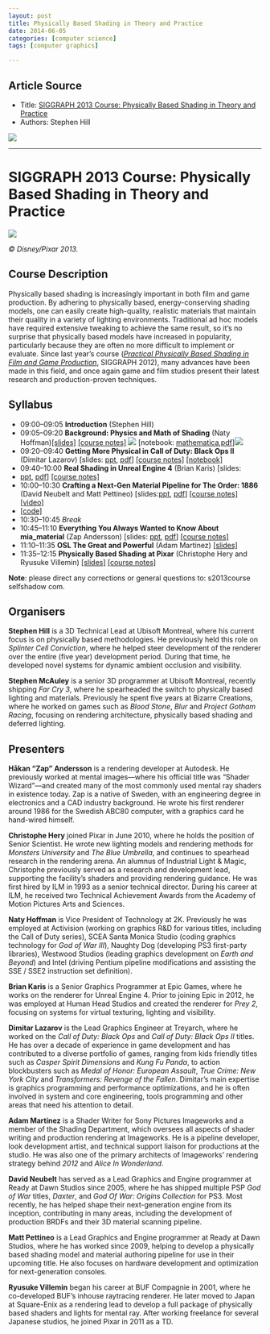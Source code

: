 ```yaml
---
layout: post
title: Physically Based Shading in Theory and Practice
date: 2014-06-05
categories: [computer science]
tags: [computer graphics]

---
```


## Article Source
* Title: [SIGGRAPH 2013 Course: Physically Based Shading in Theory and Practice](http://blog.selfshadow.com/publications/s2013-shading-course/)
* Authors: Stephen Hill

[![](http://sungsoo.github.com/images/pbr.png)](http://sungsoo.github.com/images/pbr.png)

---

# SIGGRAPH 2013 Course: Physically Based Shading in Theory and Practice 

![](http://sungsoo.github.com/images/s2013-shading/title.jpg)

*© Disney/Pixar 2013.*

Course Description
------------------

Physically based shading is increasingly important in both film and game
production. By adhering to physically based, energy-conserving shading
models, one can easily create high-quality, realistic materials that
maintain their quality in a variety of lighting environments.
Traditional ad hoc models have required extensive tweaking to achieve
the same result, so it’s no surprise that physically based models have
increased in popularity, particularly because they are often no more
difficult to implement or evaluate. Since last year’s course
([*Practical Physically Based Shading in Film and Game
Production*](/publications/s2012-shading-course/), SIGGRAPH 2012), many
advances have been made in this field, and once again game and film
studios present their latest research and production-proven techniques.

Syllabus
--------

* 09:00–09:05 **Introduction** (Stephen Hill)
* 09:05–09:20 **Background: Physics and Math of Shading** (Naty Hoffman)[[slides]](hoffman/s2013_pbs_physics_math_slides.pdf) [[course notes]](hoffman/s2013_pbs_physics_math_notes.pdf) ![](http://sungsoo.github.com/images/new.png) [notebook: [mathematica](hoffman/s2013_pbs_physics_math_notebook.nb),[pdf](hoffman/s2013_pbs_physics_math_notebook.pdf)]![](http://sungsoo.github.com/images/new.png)
* 09:20–09:40 **Getting More Physical in Call of Duty: Black Ops II** (Dimitar Lazarov) [slides: [ppt](lazarov/2013_pbs_black_ops_2_slides_v2.pptx), [pdf](lazarov/s2013_pbs_black_ops_2_slides_v2.pdf)] [[course notes]](lazarov/s2013_pbs_black_ops_2_notes.pdf) [[notebook]](lazarov/mathematica.zip)
* 09:40–10:00 **Real Shading in Unreal Engine 4** (Brian Karis) [slides:
* [ppt](karis/s2013_pbs_epic_slides.pptx), [pdf](karis/s2013_pbs_epic_slides.pdf)] [[course notes]](karis/s2013_pbs_epic_notes_v2.pdf)
* 10:00–10:30 **Crafting a Next-Gen Material Pipeline for The Order: 1886** (David Neubelt and Matt Pettineo) [slides:[ppt](rad/s2013_pbs_rad_slides.pptx), [pdf](rad/s2013_pbs_rad_slides.pdf)] [[course notes]](rad/s2013_pbs_rad_notes.pdf) [[video]](http://vimeo.com/70992723)
* [[code]](https://mjp.codeplex.com/releases/view/109905)
* 10:30–10:45 *Break*
* 10:45–11:10 **Everything You Always Wanted to Know About mia_material** (Zap Andersson) [slides: [ppt](andersson/s2013_pbs_mia_slides_v2.pptx), [pdf](andersson/s2013_pbs_mia_slides_v2.pdf)] [[course notes]](andersson/s2013_pbs_mia_notes.pdf)
* 11:10–11:35 **OSL The Great and Powerful** (Adam Martinez) [[slides]](martinez/s2013_pbs_osl_slides.pdf)
* 11:35–12:15 **Physically Based Shading at Pixar** (Christophe Hery and Ryusuke Villemin) [[slides]](pixar/s2013_pbs_pixar_slides.pdf) [[course notes]](pixar/s2013_pbs_pixar_notes.pdf)

**Note**: please direct any corrections or general questions to:
s2013course <at> selfshadow <dot> com.

Organisers
----------

**Stephen Hill** is a 3D Technical Lead at Ubisoft Montreal, where his
current focus is on physically based methodologies. He previously held
this role on *Splinter Cell Conviction*, where he helped steer
development of the renderer over the entire (five year) development
period. During that time, he developed novel systems for dynamic ambient
occlusion and visibility.

**Stephen McAuley** is a senior 3D programmer at Ubisoft Montreal,
recently shipping *Far Cry 3*, where he spearheaded the switch to
physically based lighting and materials. Previously he spent five years
at Bizarre Creations, where he worked on games such as *Blood Stone*,
*Blur* and *Project Gotham Racing*, focusing on rendering architecture,
physically based shading and deferred lighting.

Presenters
----------

**Håkan “Zap” Andersson** is a rendering developer at Autodesk. He
previously worked at mental images—where his official title was “Shader
Wizard”—and created many of the most commonly used mental ray shaders in
existence today. Zap is a native of Sweden, with an engineering degree
in electronics and a CAD industry background. He wrote his first
renderer around 1986 for the Swedish ABC80 computer, with a graphics
card he hand-wired himself.

**Christophe Hery** joined Pixar in June 2010, where he holds the
position of Senior Scientist. He wrote new lighting models and rendering
methods for *Monsters University* and *The Blue Umbrella*, and continues
to spearhead research in the rendering arena. An alumnus of Industrial
Light & Magic, Christophe previously served as a research and
development lead, supporting the facility’s shaders and providing
rendering guidance. He was first hired by ILM in 1993 as a senior
technical director. During his career at ILM, he received two Technical
Achievement Awards from the Academy of Motion Pictures Arts and
Sciences.

**Naty Hoffman** is Vice President of Technology at 2K. Previously he
was employed at Activision (working on graphics R&D for various
titles, including the Call of Duty series), SCEA Santa Monica Studio
(coding graphics technology for *God of War III*), Naughty Dog
(developing PS3 first-party libraries), Westwood Studios (leading
graphics development on *Earth and Beyond*) and Intel (driving Pentium
pipeline modifications and assisting the SSE / SSE2 instruction set
definition).

**Brian Karis** is a Senior Graphics Programmer at Epic Games, where he
works on the renderer for Unreal Engine 4. Prior to joining Epic in
2012, he was employed at Human Head Studios and created the renderer for
*Prey 2*, focusing on systems for virtual texturing, lighting and
visibility.

**Dimitar Lazarov** is the Lead Graphics Engineer at Treyarch, where he
worked on the *Call of Duty: Black Ops* and *Call of Duty: Black Ops II*
titles. He has over a decade of experience in game development and has
contributed to a diverse portfolio of games, ranging from kids friendly
titles such as *Casper Spirit Dimensions* and *Kung Fu Panda*, to action
blockbusters such as *Medal of Honor: European Assault*, *True Crime:
New York City* and *Transformers: Revenge of the Fallen*. Dimitar’s main
expertise is graphics programming and performance optimizations, and he
is often involved in system and core engineering, tools programming and
other areas that need his attention to detail.

**Adam Martinez** is a Shader Writer for Sony Pictures Imageworks and a
member of the Shading Department, which oversees all aspects of shader
writing and production rendering at Imageworks. He is a pipeline
developer, look development artist, and technical support liaison for
productions at the studio. He was also one of the primary architects of
Imageworks’ rendering strategy behind *2012* and *Alice In Wonderland*.

**David Neubelt** has served as a Lead Graphics and Engine programmer at
Ready at Dawn Studios since 2005, where he has shipped multiple PSP *God
of War* titles, *Daxter*, and *God Of War: Origins Collection* for PS3.
Most recently, he has helped shape their next-generation engine from its
inception, contributing in many areas, including the development of
production BRDFs and their 3D material scanning pipeline.

**Matt Pettineo** is a Lead Graphics and Engine programmer at Ready at
Dawn Studios, where he has worked since 2009, helping to develop a
physically based shading model and material authoring pipeline for use
in their upcoming title. He also focuses on hardware development and
optimization for next-generation consoles.

**Ryusuke Villemin** began his career at BUF Compagnie in 2001, where he
co-developed BUF’s inhouse raytracing renderer. He later moved to Japan
at Square-Enix as a rendering lead to develop a full package of
physically based shaders and lights for mental ray. After working
freelance for several Japanese studios, he joined Pixar in 2011 as a TD.